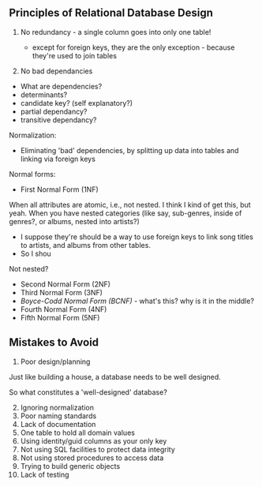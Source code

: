 Principles of Relational Database Design
----------------------------------------

1. No redundancy - a single column goes into only one table!

    - except for foreign keys, they are the only exception - because they're used to join tables

2. No bad dependancies
  - What are dependencies?
  - determinants?
  - candidate key? (self explanatory?)
  - partial dependancy?
  - transitive dependancy?

Normalization:

  - Eliminating 'bad' dependencies, by splitting up data into tables and linking via foreign keys

Normal forms:

  - First Normal Form (1NF)

When all attributes are atomic, i.e., not nested.
I think I kind of get this, but yeah. When you have nested categories
(like say, sub-genres, inside of genres?, or albums, nested into artists?)

- I suppose they're should be a way to use foreign keys to link song titles to artists, and albums from other tables.
- So I shou

Not nested?

  - Second Normal Form (2NF)
  - Third Normal Form (3NF) 
  - *Boyce-Codd Normal Form (BCNF)* - what's this? why is it in the middle?
  - Fourth Normal Form (4NF) 
  - Fifth Normal Form (5NF)

Mistakes to Avoid
-----------------

1. Poor design/planning

Just like building a house, a database needs to be well designed.

So what constitutes a 'well-designed' database?

2. Ignoring normalization
3. Poor naming standards
4. Lack of documentation
5. One table to hold all domain values
6. Using identity/guid columns as your only key
7. Not using SQL facilities to protect data integrity
8. Not using stored procedures to access data
9. Trying to build generic objects
10. Lack of testing
